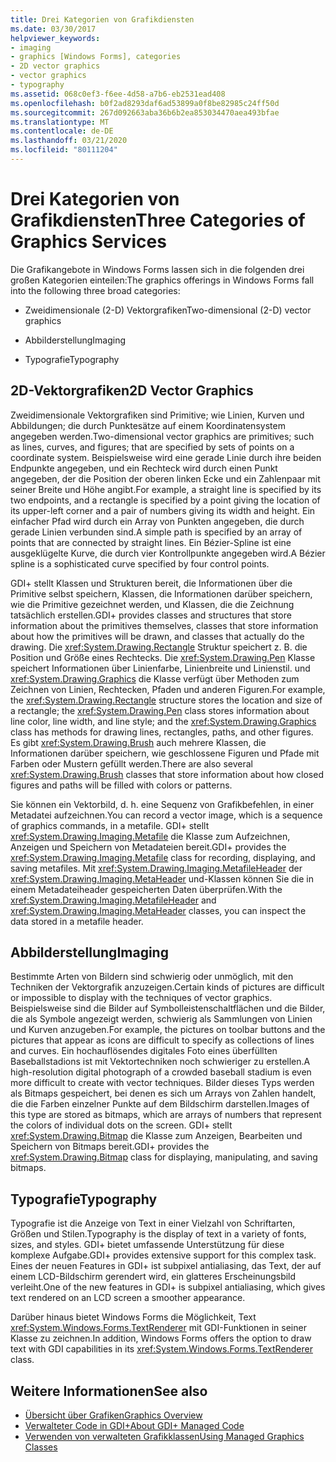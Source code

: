 ```yaml
---
title: Drei Kategorien von Grafikdiensten
ms.date: 03/30/2017
helpviewer_keywords:
- imaging
- graphics [Windows Forms], categories
- 2D vector graphics
- vector graphics
- typography
ms.assetid: 068c0ef3-f6ee-4d58-a7b6-eb2531ead408
ms.openlocfilehash: b0f2ad8293daf6ad53899a0f8be82985c24ff50d
ms.sourcegitcommit: 267d092663aba36b6b2ea853034470aea493bfae
ms.translationtype: MT
ms.contentlocale: de-DE
ms.lasthandoff: 03/21/2020
ms.locfileid: "80111204"
---
```

# <a name="three-categories-of-graphics-services"></a><span data-ttu-id="746ee-102">Drei Kategorien von Grafikdiensten</span><span class="sxs-lookup"><span data-stu-id="746ee-102">Three Categories of Graphics Services</span></span>
<span data-ttu-id="746ee-103">Die Grafikangebote in Windows Forms lassen sich in die folgenden drei großen Kategorien einteilen:</span><span class="sxs-lookup"><span data-stu-id="746ee-103">The graphics offerings in Windows Forms fall into the following three broad categories:</span></span>  
  
- <span data-ttu-id="746ee-104">Zweidimensionale (2-D) Vektorgrafiken</span><span class="sxs-lookup"><span data-stu-id="746ee-104">Two-dimensional (2-D) vector graphics</span></span>  
  
- <span data-ttu-id="746ee-105">Abbilderstellung</span><span class="sxs-lookup"><span data-stu-id="746ee-105">Imaging</span></span>  
  
- <span data-ttu-id="746ee-106">Typografie</span><span class="sxs-lookup"><span data-stu-id="746ee-106">Typography</span></span>  
  
## <a name="2d-vector-graphics"></a><span data-ttu-id="746ee-107">2D-Vektorgrafiken</span><span class="sxs-lookup"><span data-stu-id="746ee-107">2D Vector Graphics</span></span>  
 <span data-ttu-id="746ee-108">Zweidimensionale Vektorgrafiken sind Primitive; wie Linien, Kurven und Abbildungen; die durch Punktesätze auf einem Koordinatensystem angegeben werden.</span><span class="sxs-lookup"><span data-stu-id="746ee-108">Two-dimensional vector graphics are primitives; such as lines, curves, and figures; that are specified by sets of points on a coordinate system.</span></span> <span data-ttu-id="746ee-109">Beispielsweise wird eine gerade Linie durch ihre beiden Endpunkte angegeben, und ein Rechteck wird durch einen Punkt angegeben, der die Position der oberen linken Ecke und ein Zahlenpaar mit seiner Breite und Höhe angibt.</span><span class="sxs-lookup"><span data-stu-id="746ee-109">For example, a straight line is specified by its two endpoints, and a rectangle is specified by a point giving the location of its upper-left corner and a pair of numbers giving its width and height.</span></span> <span data-ttu-id="746ee-110">Ein einfacher Pfad wird durch ein Array von Punkten angegeben, die durch gerade Linien verbunden sind.</span><span class="sxs-lookup"><span data-stu-id="746ee-110">A simple path is specified by an array of points that are connected by straight lines.</span></span> <span data-ttu-id="746ee-111">Ein Bézier-Spline ist eine ausgeklügelte Kurve, die durch vier Kontrollpunkte angegeben wird.</span><span class="sxs-lookup"><span data-stu-id="746ee-111">A Bézier spline is a sophisticated curve specified by four control points.</span></span>  
  
 <span data-ttu-id="746ee-112">GDI+ stellt Klassen und Strukturen bereit, die Informationen über die Primitive selbst speichern, Klassen, die Informationen darüber speichern, wie die Primitive gezeichnet werden, und Klassen, die die Zeichnung tatsächlich erstellen.</span><span class="sxs-lookup"><span data-stu-id="746ee-112">GDI+ provides classes and structures that store information about the primitives themselves, classes that store information about how the primitives will be drawn, and classes that actually do the drawing.</span></span> <span data-ttu-id="746ee-113">Die <xref:System.Drawing.Rectangle> Struktur speichert z. B. die Position und Größe eines Rechtecks. Die <xref:System.Drawing.Pen> Klasse speichert Informationen über Linienfarbe, Linienbreite und Linienstil. und <xref:System.Drawing.Graphics> die Klasse verfügt über Methoden zum Zeichnen von Linien, Rechtecken, Pfaden und anderen Figuren.</span><span class="sxs-lookup"><span data-stu-id="746ee-113">For example, the <xref:System.Drawing.Rectangle> structure stores the location and size of a rectangle; the <xref:System.Drawing.Pen> class stores information about line color, line width, and line style; and the <xref:System.Drawing.Graphics> class has methods for drawing lines, rectangles, paths, and other figures.</span></span> <span data-ttu-id="746ee-114">Es gibt <xref:System.Drawing.Brush> auch mehrere Klassen, die Informationen darüber speichern, wie geschlossene Figuren und Pfade mit Farben oder Mustern gefüllt werden.</span><span class="sxs-lookup"><span data-stu-id="746ee-114">There are also several <xref:System.Drawing.Brush> classes that store information about how closed figures and paths will be filled with colors or patterns.</span></span>  
  
 <span data-ttu-id="746ee-115">Sie können ein Vektorbild, d. h. eine Sequenz von Grafikbefehlen, in einer Metadatei aufzeichnen.</span><span class="sxs-lookup"><span data-stu-id="746ee-115">You can record a vector image, which is a sequence of graphics commands, in a metafile.</span></span> <span data-ttu-id="746ee-116">GDI+ stellt <xref:System.Drawing.Imaging.Metafile> die Klasse zum Aufzeichnen, Anzeigen und Speichern von Metadateien bereit.</span><span class="sxs-lookup"><span data-stu-id="746ee-116">GDI+ provides the <xref:System.Drawing.Imaging.Metafile> class for recording, displaying, and saving metafiles.</span></span> <span data-ttu-id="746ee-117">Mit <xref:System.Drawing.Imaging.MetafileHeader> der <xref:System.Drawing.Imaging.MetaHeader> und-Klassen können Sie die in einem Metadateiheader gespeicherten Daten überprüfen.</span><span class="sxs-lookup"><span data-stu-id="746ee-117">With the <xref:System.Drawing.Imaging.MetafileHeader> and <xref:System.Drawing.Imaging.MetaHeader> classes, you can inspect the data stored in a metafile header.</span></span>  
  
## <a name="imaging"></a><span data-ttu-id="746ee-118">Abbilderstellung</span><span class="sxs-lookup"><span data-stu-id="746ee-118">Imaging</span></span>  
 <span data-ttu-id="746ee-119">Bestimmte Arten von Bildern sind schwierig oder unmöglich, mit den Techniken der Vektorgrafik anzuzeigen.</span><span class="sxs-lookup"><span data-stu-id="746ee-119">Certain kinds of pictures are difficult or impossible to display with the techniques of vector graphics.</span></span> <span data-ttu-id="746ee-120">Beispielsweise sind die Bilder auf Symbolleistenschaltflächen und die Bilder, die als Symbole angezeigt werden, schwierig als Sammlungen von Linien und Kurven anzugeben.</span><span class="sxs-lookup"><span data-stu-id="746ee-120">For example, the pictures on toolbar buttons and the pictures that appear as icons are difficult to specify as collections of lines and curves.</span></span> <span data-ttu-id="746ee-121">Ein hochauflösendes digitales Foto eines überfüllten Baseballstadions ist mit Vektortechniken noch schwieriger zu erstellen.</span><span class="sxs-lookup"><span data-stu-id="746ee-121">A high-resolution digital photograph of a crowded baseball stadium is even more difficult to create with vector techniques.</span></span> <span data-ttu-id="746ee-122">Bilder dieses Typs werden als Bitmaps gespeichert, bei denen es sich um Arrays von Zahlen handelt, die die Farben einzelner Punkte auf dem Bildschirm darstellen.</span><span class="sxs-lookup"><span data-stu-id="746ee-122">Images of this type are stored as bitmaps, which are arrays of numbers that represent the colors of individual dots on the screen.</span></span> <span data-ttu-id="746ee-123">GDI+ stellt <xref:System.Drawing.Bitmap> die Klasse zum Anzeigen, Bearbeiten und Speichern von Bitmaps bereit.</span><span class="sxs-lookup"><span data-stu-id="746ee-123">GDI+ provides the <xref:System.Drawing.Bitmap> class for displaying, manipulating, and saving bitmaps.</span></span>  
  
## <a name="typography"></a><span data-ttu-id="746ee-124">Typografie</span><span class="sxs-lookup"><span data-stu-id="746ee-124">Typography</span></span>  
 <span data-ttu-id="746ee-125">Typografie ist die Anzeige von Text in einer Vielzahl von Schriftarten, Größen und Stilen.</span><span class="sxs-lookup"><span data-stu-id="746ee-125">Typography is the display of text in a variety of fonts, sizes, and styles.</span></span> <span data-ttu-id="746ee-126">GDI+ bietet umfassende Unterstützung für diese komplexe Aufgabe.</span><span class="sxs-lookup"><span data-stu-id="746ee-126">GDI+ provides extensive support for this complex task.</span></span> <span data-ttu-id="746ee-127">Eines der neuen Features in GDI+ ist subpixel antialiasing, das Text, der auf einem LCD-Bildschirm gerendert wird, ein glatteres Erscheinungsbild verleiht.</span><span class="sxs-lookup"><span data-stu-id="746ee-127">One of the new features in GDI+ is subpixel antialiasing, which gives text rendered on an LCD screen a smoother appearance.</span></span>  
  
 <span data-ttu-id="746ee-128">Darüber hinaus bietet Windows Forms die Möglichkeit, Text <xref:System.Windows.Forms.TextRenderer> mit GDI-Funktionen in seiner Klasse zu zeichnen.</span><span class="sxs-lookup"><span data-stu-id="746ee-128">In addition, Windows Forms offers the option to draw text with GDI capabilities in its <xref:System.Windows.Forms.TextRenderer> class.</span></span>  
  
## <a name="see-also"></a><span data-ttu-id="746ee-129">Weitere Informationen</span><span class="sxs-lookup"><span data-stu-id="746ee-129">See also</span></span>

- [<span data-ttu-id="746ee-130">Übersicht über Grafiken</span><span class="sxs-lookup"><span data-stu-id="746ee-130">Graphics Overview</span></span>](graphics-overview-windows-forms.md)
- [<span data-ttu-id="746ee-131">Verwalteter Code in GDI+</span><span class="sxs-lookup"><span data-stu-id="746ee-131">About GDI+ Managed Code</span></span>](about-gdi-managed-code.md)
- [<span data-ttu-id="746ee-132">Verwenden von verwalteten Grafikklassen</span><span class="sxs-lookup"><span data-stu-id="746ee-132">Using Managed Graphics Classes</span></span>](using-managed-graphics-classes.md)
